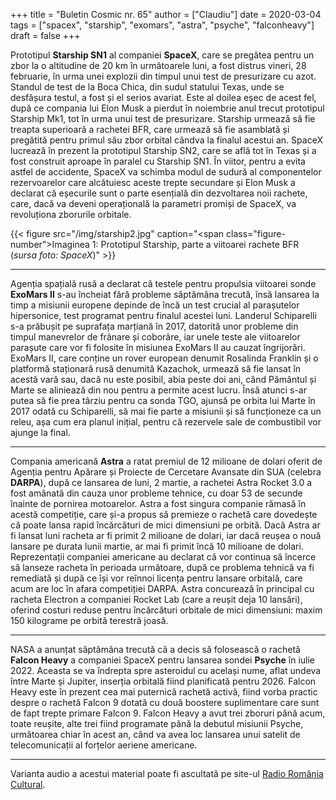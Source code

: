 +++
title = "Buletin Cosmic nr. 65"
author = ["Claudiu"]
date = 2020-03-04
tags = ["spacex", "starship", "exomars", "astra", "psyche", "falconheavy"]
draft = false
+++

Prototipul **Starship SN1** al companiei **SpaceX**, care se pregătea pentru un zbor la o altitudine de 20 km în următoarele luni, a fost distrus vineri, 28 februarie, în urma unei explozii din timpul unui test de presurizare cu azot. Standul de test de la Boca Chica, din sudul statului Texas, unde se desfășura testul, a fost și el serios avariat. Este al doilea eșec de acest fel, după ce compania lui Elon Musk a pierdut în noiembrie anul trecut prototipul Starship Mk1, tot în urma unui test de presurizare. Starship urmează să fie treapta superioară a rachetei BFR, care urmează să fie asamblată și pregătită pentru primul său zbor orbital cândva la finalul acestui an. SpaceX lucrează în prezent la prototipul Starship SN2, care se află tot în Texas și a fost construit aproape în paralel cu Starship SN1. În viitor, pentru a evita astfel de accidente, SpaceX va schimba modul de sudură al componentelor rezervoarelor care alcătuiesc aceste trepte secundare și Elon Musk a declarat că eșecurile sunt o parte esențială din dezvoltarea noii rachete, care, dacă va deveni operațională la parametri promiși de SpaceX, va revoluționa zborurile orbitale.

{{< figure src="/img/starship2.jpg" caption="<span class=\"figure-number\">Imaginea 1: </span>Prototipul Starship, parte a viitoarei rachete BFR (_sursa foto: SpaceX_)" >}}

---

Agenția spațială rusă a declarat că testele pentru propulsia viitoarei sonde **ExoMars II** s-au încheiat fără probleme săptămâna trecută, însă lansarea la timp a misiunii europene depinde de încă un test crucial al parașutelor hipersonice, test programat pentru finalul acestei luni. Landerul Schiparelli s-a prăbușit pe suprafața marțiană în 2017, datorită unor probleme din timpul manevrelor de frânare și coborâre, iar unele teste ale viitoarelor parașute care vor fi folosite în misiunea ExoMars II au cauzat îngrijorări. ExoMars II, care conține un rover european denumit Rosalinda Franklin și o platformă staționară rusă denumită Kazachok, urmează să fie lansat în acestă vară sau, dacă nu este posibil, abia peste doi ani, când Pământul și Marte se aliniează din nou pentru a permite acest lucru. Însă atunci s-ar putea să fie prea târziu pentru ca sonda TGO, ajunsă pe orbita lui Marte în 2017 odată cu Schiparelli, să mai fie parte a misiunii și să funcționeze ca un releu, așa cum era planul inițial, pentru că rezervele sale de combustibil vor ajunge la final.

---

Compania americană **Astra** a ratat premiul de 12 milioane de dolari oferit de Agenția pentru Apărare și Proiecte de Cercetare Avansate din SUA (celebra **DARPA**), după ce lansarea de luni, 2 martie, a rachetei Astra Rocket 3.0 a fost amânată din cauza unor probleme tehnice, cu doar 53 de secunde înainte de pornirea motoarelor. Astra a fost singura companie rămasă în acestă competiție, care și-a propus să premieze o rachetă care dovedește că poate lansa rapid încărcături de mici dimensiuni pe orbită. Dacă Astra ar fi lansat luni racheta ar fi primit 2 milioane de dolari, iar dacă reușea o nouă lansare pe durata lunii martie, ar mai fi primit încă 10 milioane de dolari. Reprezentații companiei americane au declarat că vor continua să încerce să lanseze racheta în perioada următoare, după ce problema tehnică va fi remediată și după ce își vor reînnoi licența pentru lansare orbitală, care acum are loc în afara competiției DARPA. Astra concurează în principal cu racheta Electron a companiei Rocket Lab (care a reușit deja 10 lansări), oferind costuri reduse pentru încărcături orbitale de mici dimensiuni: maxim 150 kilograme pe orbită terestră joasă.

---

NASA a anunțat săptămâna trecută că a decis să folosească o rachetă **Falcon Heavy** a companiei SpaceX pentru lansarea sondei **Psyche** în iulie 2022. Aceasta se va îndrepta spre asteroidul cu același nume, aflat undeva între Marte și Jupiter, inserția orbitală fiind planificată pentru 2026. Falcon Heavy este în prezent cea mai puternică rachetă activă, fiind vorba practic despre o rachetă Falcon 9 dotată cu două boostere suplimentare care sunt de fapt trepte primare Falcon 9. Falcon Heavy a avut trei zboruri până acum, toate reușite, alte trei fiind programate până la debutul misiunii Psyche, următoarea chiar în acest an, când va avea loc lansarea unui satelit de telecomunicații al forțelor aeriene americane.

---

Varianta audio a acestui material poate fi ascultată pe site-ul [Radio România Cultural](https://radioromaniacultural.ro/buletin-cosmic-nr-65/).

